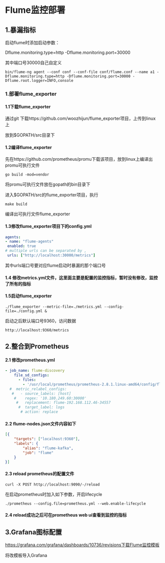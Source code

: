 # Flume监控部署

## 1.暴漏指标

启动flume时添加启动参数：

Dflume.monitoring.type=http -Dflume.monitoring.port=30000

其中端口号30000自己自定义

```shell
bin/flume-ng agent --conf conf --conf-file conf/flume.conf --name a1 -Dflume.monitoring.type=http -Dflume.monitoring.port=30000 -Dflume.root.logger=INFO,console
```



### 1.部署flume_exporter

#### 1.1下载flume_exporter

通过git 下载https://github.com/woozhijun/flume_exporter项目，上传到linux上

放到$GOPATH/src目录下

#### 1.2编译flume_exporter

先在https://github.com/prometheus/promu下载该项目，放到linux上编译出promu可执行文件

```
go build -mod=vendor
```

将promu可执行文件放在gopath的bin目录下

进入$GOPATH/src的flume_exporter项目，执行

```
make build
```

编译出可执行文件flume_exporter

#### 1.3修改flume_exporter项目下的config.yml

 ```yaml
agents:
- name: "flume-agents"
  enabled: true
# multiple urls can be separated by ,
  urls: ["http://localhost:30000/metrics"]
 ```

其中urls端口号要对应flume启动时暴漏的那个端口号

#### 1.4 修改metrics.yml文件，这里面主要是配置的监控指标，暂时没有修改，监控了所有的指标

#### 1.5启动flume_exporter

```shell
./flume_exporter --metric-file=./metrics.yml --config-file=./config.yml &
```

启动之后默认端口号9360，访问数据

```url
http://localhost:9360/metrics
```

## 2.整合到Prometheus

#### 2.1 修改**prometheus.yml**

```yaml
- job_name: flume-discovery
    file_sd_configs:
      - files:
        - '/usr/local/prometheus/prometheus-2.8.1.linux-amd64/config/flume-nodes.json'
  #  metric_relabel_configs:
   #   - source_labels: [host]
    #    regex: '10.180.249.60:30000'
     #   replacement: flume-192.168.112.46-34557
      #  target_label: logs
       # action: replace
```

#### 2.2  **flume-nodes.json文件内容如下**

```json
[{
	"targets": ["localhost:9360"],
	"labels": {
		"alias": "flume-kafka",
		"job": "flume"
	}
}]
```

#### 2.3 **reload prometheus的配置文件**

 ```
curl -X POST http://localhost:9090/-/reload
 ```

在启动prometheus时加入如下参数，开启lifecycle

```
./prometheus --config.file=prometheus.yml --web.enable-lifecycle
```

#### **2.4 reload成功之后可在prometheus web ui查看到监控的指标**

## 3.Grafana图标配置

https://grafana.com/grafana/dashboards/10736/revisions下载Flume监控模板

将改模板导入Grafana